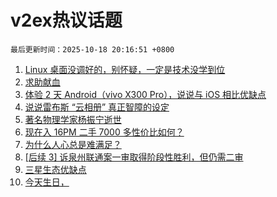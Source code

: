 # v2ex热议话题

`最后更新时间：2025-10-18 20:16:51 +0800`

1. [Linux 桌面没调好的，别怀疑，一定是技术没学到位](https://www.v2ex.com/t/1166535)
1. [求助献血](https://www.v2ex.com/t/1166554)
1. [体验 2 天 Android（vivo X300 Pro），说说与 iOS 相比优缺点](https://www.v2ex.com/t/1166566)
1. [说说雷布斯 “云相册” 真正智障的设定](https://www.v2ex.com/t/1166531)
1. [著名物理学家杨振宁逝世](https://www.v2ex.com/t/1166595)
1. [现在入 16PM 二手 7000 多性价比如何？](https://www.v2ex.com/t/1166558)
1. [为什么人心总是难满足？](https://www.v2ex.com/t/1166567)
1. [[后续 3] 诉泉州联通案一审取得阶段性胜利，但仍需二审](https://www.v2ex.com/t/1166542)
1. [三星生态优缺点](https://www.v2ex.com/t/1166598)
1. [今天生日，](https://www.v2ex.com/t/1166584)

